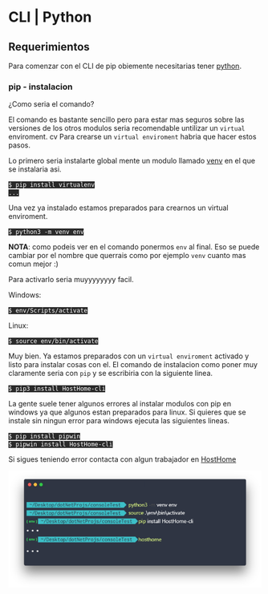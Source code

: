 <style>
code {
    background: #2a2a2a !important;
    color: #fff !important;
}

.md-clipboard {
    color: #fff !important; 
}

p code {
    color: var(--md-code-fg-color) !important;
    background-color: var(--md-code-bg-color) !important;
}
</style>

# CLI | Python

## Requerimientos

Para comenzar con el CLI de pip obiemente necesitarias tener [python](https://python.org).

### pip - instalacion

¿Como seria el comando?

El comando es bastante sencillo pero para estar mas seguros sobre las versiones de los otros modulos seria recomendable untilizar un `virtual` enviroment.
cv
Para crearse un `virtual enviroment` habria que hacer estos pasos.

Lo primero seria instalarte global mente un modulo llamado [venv](https://pypi.org/project/virtualenv/) en el que se instalaria asi.

```
$ pip install virtualenv
...
```

Una vez ya instalado estamos preparados para crearnos un virtual enviroment.

```
$ python3 -m venv env
```

**NOTA**: como podeis ver en el comando ponermos `env` al final. Eso se puede cambiar por el nombre que querrais como por ejemplo `venv` cuanto mas comun mejor :)

Para activarlo seria muyyyyyyyy facil.

Windows:

```
$ env/Scripts/activate
```

Linux:
```
$ source env/bin/activate
```

Muy bien. Ya estamos preparados con un `virtual enviroment` activado y listo para instalar cosas con el. El comando de instalacion como poner muy claramente seria con `pip` y se escribiria con la siguiente linea.

```
$ pip3 install HostHome-cli
```

La gente suele tener algunos errores al instalar modulos con pip en windows ya que algunos estan preparados para linux. Si quieres que se instale sin ningun error para windows ejecuta las siguientes lineas.

```
$ pip install pipwin
$ pipwin install HostHome-cli
```

Si sigues teniendo error contacta con algun trabajador en [HostHome](https://github.com/HostHome-of)

![img](https://raw.githubusercontent.com/HostHome-of/website/main/src/static/images/cli-pip.png)

<!-- # Explicacion en video

Con este video se podra ver como instalar el CLI con `npm` y ver como seria el tener que hacer login e comenzar un projecto.

<div style="text-align: center;">
    <iframe style="" width="560" height="315" src="https://www.youtube.com/embed/UlQFOVAYIJs" frameborder="0" allow="accelerometer; autoplay; clipboard-write; encrypted-media; gyroscope; picture-in-picture" allowfullscreen></iframe>
</div> -->